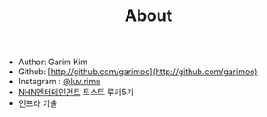﻿---
layout: page
title: About
permalink: /about/
---

* Author: Garim Kim
* Github: [http://github.com/garimoo](http://github.com/garimoo)
* Instagram : [@luv.rimu](https://www.instagram.com/luv.rimu/?hl=ko)
* [NHN엔터테인먼트](https://www.nhnent.com/ko/index.nhn) 토스트 루키5기
* 인프라 기술
